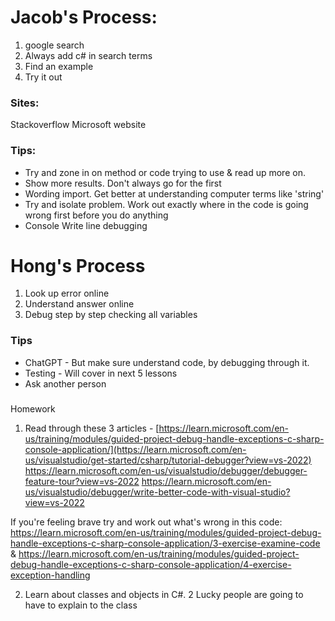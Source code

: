 # Jacob's Process:
1. google search
2. Always add c# in search terms
3. Find an example
4. Try it out

### Sites:
Stackoverflow
Microsoft website

### Tips:
- Try and zone in on method or code trying to use & read up more on.
- Show more results. Don't always go for the first
- Wording import. Get better at understanding computer terms like 'string'
- Try and isolate problem. Work out exactly where in the code is going wrong first before you do anything
- Console Write line debugging


# Hong's Process
1. Look up error online
2. Understand answer online
3. Debug step by step checking all variables

### Tips
- ChatGPT - But make sure understand code, by debugging through it.
- Testing - Will cover in next 5 lessons
- Ask another person

###
Homework 
1. Read through these 3 articles -
[https://learn.microsoft.com/en-us/training/modules/guided-project-debug-handle-exceptions-c-sharp-console-application/](https://learn.microsoft.com/en-us/visualstudio/get-started/csharp/tutorial-debugger?view=vs-2022)  
https://learn.microsoft.com/en-us/visualstudio/debugger/debugger-feature-tour?view=vs-2022
https://learn.microsoft.com/en-us/visualstudio/debugger/write-better-code-with-visual-studio?view=vs-2022  


If you're feeling brave try and work out what's wrong in this code:  
https://learn.microsoft.com/en-us/training/modules/guided-project-debug-handle-exceptions-c-sharp-console-application/3-exercise-examine-code
& https://learn.microsoft.com/en-us/training/modules/guided-project-debug-handle-exceptions-c-sharp-console-application/4-exercise-exception-handling
 
2. Learn about classes and objects in C#. 2 Lucky people are going to have to explain to the class


